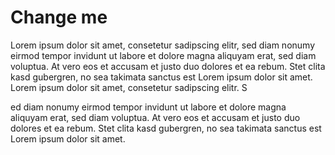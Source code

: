 # Change me
Lorem ipsum dolor sit amet, consetetur sadipscing elitr, sed diam nonumy eirmod tempor invidunt ut labore et dolore 
magna aliquyam erat, sed diam voluptua. At vero eos et accusam et justo duo dolores et ea rebum. Stet clita kasd 
gubergren, no sea takimata sanctus est Lorem ipsum dolor sit amet. Lorem ipsum dolor sit amet, consetetur sadipscing 
elitr. S

ed diam nonumy eirmod tempor invidunt ut labore et dolore magna aliquyam erat, sed diam voluptua. At vero eos 
et accusam et justo duo dolores et ea rebum. Stet clita kasd gubergren, no sea takimata sanctus est Lorem ipsum dolor 
sit amet.